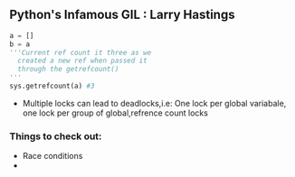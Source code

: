 ## Python's Infamous GIL : Larry Hastings

```PYTHON
a = []
b = a
'''Current ref count it three as we 
  created a new ref when passed it 
  through the getrefcount()
'''
sys.getrefcount(a) #3
```
* Multiple locks can lead to deadlocks,i.e: One lock per global variabale, one lock per group of global,refrence count locks




### Things to check out:
* Race conditions 
* 
